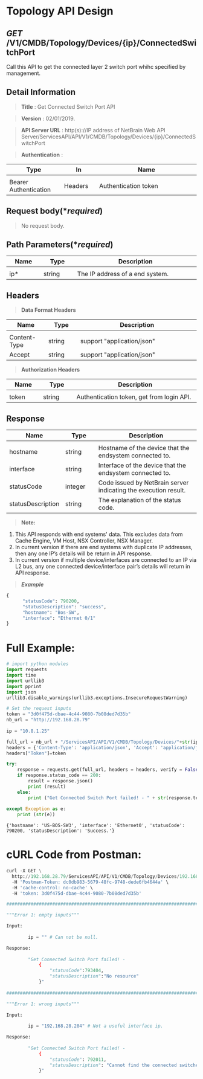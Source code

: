
# Topology API Design

## ***GET*** /V1/CMDB/Topology/Devices/{ip}/ConnectedSwitchPort
Call this API to get the connected layer 2 switch port whihc specified by management.

## Detail Information

> **Title** : Get Connected Switch Port API<br>

> **Version** : 02/01/2019.

> **API Server URL** : http(s)://IP address of NetBrain Web API Server/ServicesAPI/API/V1/CMDB/Topology/Devices/{ip}/ConnectedSwitchPort

> **Authentication** : 

|**Type**|**In**|**Name**|
|------|------|------|
|<img width=100/>|<img width=100/>|<img width=500/>|
|Bearer Authentication| Headers | Authentication token | 

## Request body(****required***)

>No request body.

## Path Parameters(****required***)

|**Name**|**Type**|**Description**|
|------|------|------|
|<img width=100/>|<img width=100/>|<img width=500/>|
|ip* | string  | The IP address of a end system. |

## Headers

> **Data Format Headers**

|**Name**|**Type**|**Description**|
|------|------|------|
|<img width=100/>|<img width=100/>|<img width=500/>|
| Content-Type | string  | support "application/json" |
| Accept | string  | support "application/json" |

> **Authorization Headers**

|**Name**|**Type**|**Description**|
|------|------|------|
|<img width=100/>|<img width=100/>|<img width=500/>|
| token | string  | Authentication token, get from login API. |

## Response

|**Name**|**Type**|**Description**|
|------|------|------|
|<img width=100/>|<img width=100/>|<img width=500/>|
|hostname| string | Hostname of the device that the endsystem connected to.  |
|interface| string | Interface of the device that the endsystem connected to. |
|statusCode| integer | Code issued by NetBrain server indicating the execution result.  |
|statusDescription| string | The explanation of the status code. |

> **Note:**
1. This API responds with end systems' data. This excludes data from Cache Engine, VM Host, NSX Controller, NSX Manager.
2. In current version if there are end systems with duplicate IP addresses, then any one IP’s details will be return in API response.
3. In current version if multiple device/interfaces are connected to an IP via L2 bus, any one connected device/interface pair’s details will return in API response.



> ***Example***


```python
{
      "statusCode": 790200,
      "statusDescription": "success",
      "hostname": "Bos-SW",
      "interface": "Ethernet 0/1"
}
```

# Full Example:


```python
# import python modules 
import requests
import time
import urllib3
import pprint
import json
urllib3.disable_warnings(urllib3.exceptions.InsecureRequestWarning)

# Set the request inputs
token = "3d0f475d-dbae-4c44-9080-7b08ded7d35b"
nb_url = "http://192.168.28.79"
 
ip = "10.8.1.25" 

full_url = nb_url + "/ServicesAPI/API/V1/CMDB/Topology/Devices/"+str(ip)+"/ConnectedSwitchPort"
headers = {'Content-Type': 'application/json', 'Accept': 'application/json'}
headers["Token"]=token

try:
    response = requests.get(full_url, headers = headers, verify = False)
    if response.status_code == 200:
        result = response.json()
        print (result)
    else:
        print ("Get Connected Switch Port failed! - " + str(response.text))
    
except Exception as e:
    print (str(e)) 
```

    {'hostname': 'US-BOS-SW3', 'interface': 'Ethernet0', 'statusCode': 790200, 'statusDescription': 'Success.'}
    

# cURL Code from Postman:


```python
curl -X GET \
  http://192.168.28.79/ServicesAPI/API/V1/CMDB/Topology/Devices/192.168.28.204/ConnectedSwitchPort \
  -H 'Postman-Token: dc0db983-5679-48fc-9748-dede6fb4644a' \
  -H 'cache-control: no-cache' \
  -H 'token: 3d0f475d-dbae-4c44-9080-7b08ded7d35b'
```


```python
###################################################################################################################    

"""Error 1: empty inputs"""

Input:
        
        ip = "" # Can not be null.

Response:
    
        "Get Connected Switch Port failed! - 
            { 
                "statusCode":793404,
                "statusDescription":"No resource"
            }"
            
###################################################################################################################    

"""Error 1: wrong inputs"""

Input:
        
        ip = "192.168.28.204" # Not a useful interface ip.

Response:
    
        "Get Connected Switch Port failed! -
            {
                "statusCode": 792011,
                "statusDescription": "Cannot find the connected switches by the input IP address."
            }"
```
